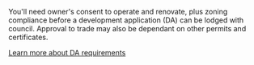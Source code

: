 You'll need owner's consent to operate and renovate, plus zoning compliance before a development application (DA) can be lodged with council. Approval to trade may also be dependant on other permits and certificates.

[Learn more about DA requirements](#)
